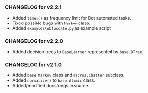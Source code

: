 ### CHANGELOG for v2.2.1

* Added `times()` as frequency limit for Bot automated tasks.
* Fixed possible bugs with `Markov` class.
* Added `examples\obfuscate.py` as example script.

### CHANGELOG for v2.2.0

* Added decision trees to `BaseLearner` represented by `base.DTree`.

### CHANGELOG for v2.1.0  

* Added `base.Markov` class and `macros.Chatter` subclass.
* Added `normalize()` to `base.Atomic` class.
* Added/modified docstrings in source.
